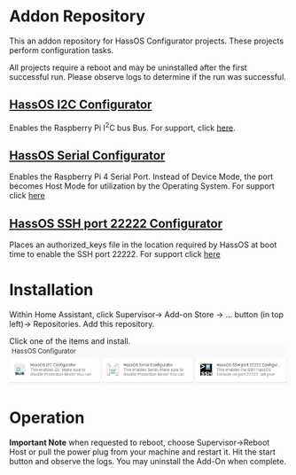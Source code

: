 # Addon Repository
This an addon repository for HassOS Configurator projects.  These projects perform configuration tasks.<br>

All projects require a reboot and may be uninstalled after the first successful run.  Please observe logs to determine if the run was successful. 

## [HassOS I2C Configurator](https://github.com/adamoutler/HassOSConfigurator/tree/main/Pi4EnableI2C)
Enables the Raspberry Pi I<sup>2</sup>C bus Bus.  For support, click [here](https://community.home-assistant.io/t/hassos-i2c-configurator/264167).

## [HassOS Serial Configurator](https://github.com/adamoutler/HassOSConfigurator/tree/main/Pi4EnableSerial)
Enables the Raspberry Pi 4 Serial Port. Instead of Device Mode, the port becomes Host Mode for utilization by the Operating System. For support click [here](https://community.home-assistant.io/t/hassos-serial-configurator/264169)

## [HassOS SSH port 22222 Configurator](https://github.com/adamoutler/HassOSConfigurator/tree/main/HassOsEnableSSH)
Places an authorized_keys file in the location required by HassOS at boot time to enable the SSH port 22222. For support click [here](https://community.home-assistant.io/t/hassos-ssh-port-22222-configurator/264109)

# Installation
Within Home Assistant, click Supervisor-> Add-on Store -> … button (in top left)-> Repositories. Add this repository. 

Click one of the items and install.<br>
![image](gitResources/repository.jpg)


# Operation

**Important Note** when requested to reboot, choose Supervisor->Reboot Host or pull the power plug from your machine and restart it. 
Hit the start button and observe the logs.  You may uninstall the Add-On when complete. 
